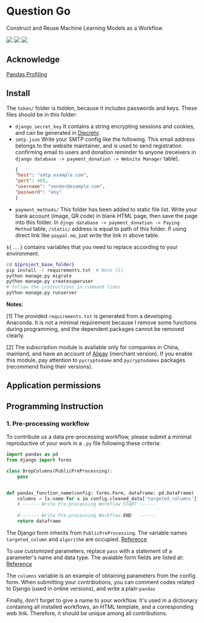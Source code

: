 # Question Go
 Construct and Reuse Machine Learning Models as a Workflow

![](https://img.shields.io/badge/dependencies-Python%203.8--3.9-blue)
![](https://img.shields.io/badge/dependencies-Django%203.2-green)
![](https://img.shields.io/badge/tests-Chrome%2089--92%20%E2%9C%94-brightgreen)

## Acknowledge

[Pandas Profiling](https://github.com/pandas-profiling/pandas-profiling)

## Install

The `token/` folder is hidden, because it includes passwords and keys. 
These files should be in this folder:
- `django_secret_key` It contains a string encrypting sessions and cookies, 
  and can be generated in [Djecrety](https://djecrety.ir/).
- `smtp.json` Write your SMTP config like the following. This email address 
  belongs to the website maintainer, and is used to send registration 
  confirming email to users and donation reminder to anyone (receivers in 
 `django database -> payment_donation -> Website Manager` table).
    ```json
    {
  "host": "smtp.example.com",
  "port": 465,
  "username": "sender@example.com",
  "password": "any"
    }
    ```
- `payment_methods/` This folder has been added to static file list. Write 
  your bank account (image, QR code) in blank HTML page, then save 
  the page into this folder. In `djngo database -> payment_donation -> Paying
  Method` table, `/static/` address is equal to path of this folder. If using
  direct link like `paypal.me`, just write the link in above table. 

`${...}` contains variables that you need to replace according to your 
environment.

```bash
cd ${project_base_folder}
pip install -r requirements.txt  # Note [1]
python manage.py migrate
python manage.py createsuperuser
# follow the instructions in command lines
python manage.py runserver
```

**Notes**:

[1] The provided `requirements.txt` is generated from a developing Anaconda.
It is not a minimal requirement because I remove some functions during 
programming, and the dependent packages cannot be removed clearly.

[2] The subscription module is available only for companies in China, mainland,
and have an account of [Alipay](https://b.alipay.com/index2.htm) (merchant 
version). If you enable this module, pay attention to `pycryptodome` and 
`pycryptodomex` packages (recommend fixing their versions).

## Application permissions

## Programming Instruction

### 1. Pre-processing workflow

To contribute us a data pre-processing workflow, please submit a minimal 
reproductive of your work in a `.py` file following these criteria:

```python
import pandas as pd
from django import forms

class DropColumns(PublicPreProcessing):
    pass


def pandas_function_name(config: forms.Form, dataframe: pd.DataFrame) -> pd.DataFrame:
    columns = [x.name for x in config.cleaned_data['targeted_columns']]
    # ------ Write Pre-processing Workflow START ------
    
    # ------ Write Pre-processing Workflow END   ------
    return dataframe
```

The Django form inherits from `PublicPreProcessing`. The variable names 
`targeted_column` and `algorithm` are occupied.
[Reference](https://github.com/Clixove/Question-Go/blob/fca897dd0b4107a41a71151c4086205a520ac422/pre_cross_sectional/views.py#L258)

To use customized parameters, replace `pass` with a statement of a parameter's
name and data type. The avaiable form fields are listed at: 
[Reference](https://docs.djangoproject.com/en/3.2/ref/forms/fields/) 

The `columns` variable is an example of obtaining parameters from the config 
form. When submitting your contributions, you can comment codes related to 
Django (used in online versions), and write a plain `pandas`

Finally, don't forget to give a name to your workflow. It's used in a 
dictionary  containing all installed workflows, an HTML template, and 
a corresponding web link. Therefore, it should be unique among all 
contributions.

